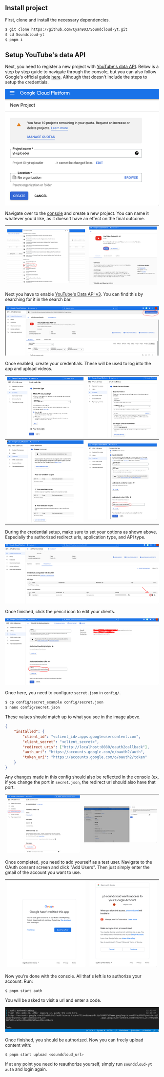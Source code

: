 ## Install project
First, clone and install the necessary dependencies.
```sh
$ git clone https://github.com/Cyan903/Soundcloud-yt.git
$ cd Soundcloud-yt
$ pnpm i
```

## Setup YouTube's data API
Next, you need to register a new project with [YouTube's data API](https://console.cloud.google.com/apis/credentials). Below is a step by step guide to navigate through the console, but you can also follow Google's official guide [here](https://developers.google.com/youtube/registering_an_application
). Although that doesn't include the steps to setup the credentials.

<p align="center">
    <img src="https://raw.githubusercontent.com/Cyan903/Static-github/main/Soundcloud-yt/walkthrough/1.png" />
</p>

Navigate over to the [console](https://console.cloud.google.com/apis/credentials) and create a new project. You can name it whatever you'd like, as it doesn't have an effect on the final outcome.

| ![walkthrough-2](https://raw.githubusercontent.com/Cyan903/Static-github/main/Soundcloud-yt/walkthrough/2.png) | ![walkthrough-3](https://raw.githubusercontent.com/Cyan903/Static-github/main/Soundcloud-yt/walkthrough/3.png) |
|----------------------------------------------------------------------------------------------------------------|----------------------------------------------------------------------------------------------------------------|

Next you have to enable [YouTube's Data API v3](https://console.cloud.google.com/marketplace/product/google/youtube.googleapis.com). You can find this by searching for it in the search bar.

<p align="center">
    <img src="https://raw.githubusercontent.com/Cyan903/Static-github/main/Soundcloud-yt/walkthrough/4.png" />
</p>

Once enabled, create your credentials. These will be used to log into the app and upload videos.

| ![walkthrough-5](https://raw.githubusercontent.com/Cyan903/Static-github/main/Soundcloud-yt/walkthrough/5.png) | ![walkthrough-6](https://raw.githubusercontent.com/Cyan903/Static-github/main/Soundcloud-yt/walkthrough/6.png) |
|----------------------------------------------------------------------------------------------------------------|----------------------------------------------------------------------------------------------------------------|
| ![walkthrough-7](https://raw.githubusercontent.com/Cyan903/Static-github/main/Soundcloud-yt/walkthrough/7.png) | ![walkthrough-8](https://raw.githubusercontent.com/Cyan903/Static-github/main/Soundcloud-yt/walkthrough/8.png) |

During the credential setup, make sure to set your options as shown above. Especially the authorized redirect urls, application type, and API type.

<p align="center">
    <img src="https://raw.githubusercontent.com/Cyan903/Static-github/main/Soundcloud-yt/walkthrough/9.png" />
</p>

Once finished, click the pencil icon to edit your clients.

<p align="center">
    <img src="https://raw.githubusercontent.com/Cyan903/Static-github/main/Soundcloud-yt/walkthrough/10.png" />
</p>

Once here, you need to configure `secret.json` in `config/`.
```sh
$ cp config/secret_example config/secret.json
$ nano config/secret.json
```

These values should match up to what you see in the image above.
```json
{
    "installed": {
        "client_id": "<client_id>.apps.googleusercontent.com",
        "client_secret": "<client_secret>",
        "redirect_uris": ["http://localhost:8080/oauth2callback"],
        "auth_uri": "https://accounts.google.com/o/oauth2/auth",
        "token_uri": "https://accounts.google.com/o/oauth2/token"
    }
}
```

Any changes made in this config should also be reflected in the console (ex, if you change the port in `secret.json`, the redirect url should also have that port.

| ![walkthrough-11](https://raw.githubusercontent.com/Cyan903/Static-github/main/Soundcloud-yt/walkthrough/11.png) | ![walkthrough-12](https://raw.githubusercontent.com/Cyan903/Static-github/main/Soundcloud-yt/walkthrough/12.png) |
|------------------------------------------------------------------------------------------------------------------|------------------------------------------------------------------------------------------------------------------|

Once completed, you need to add yourself as a test user. Navigate to the OAuth consent screen and click "Add Users". Then just simply enter the gmail of the account you want to use.

| ![walkthrough-13](https://raw.githubusercontent.com/Cyan903/Static-github/main/Soundcloud-yt/walkthrough/13.png) | ![walkthrough-14](https://raw.githubusercontent.com/Cyan903/Static-github/main/Soundcloud-yt/walkthrough/14.png) |
|------------------------------------------------------------------------------------------------------------------|------------------------------------------------------------------------------------------------------------------|

Now you're done with the console. All that's left is to authorize your account. Run:

```sh
$ pnpm start auth
```
You will be asked to visit a url and enter a code. 

<p align="center">
    <img src="https://raw.githubusercontent.com/Cyan903/Static-github/main/Soundcloud-yt/walkthrough/15.png" />
</p>

Once finished, you should be authorized. Now you can freely upload content with:

```sh
$ pnpm start upload <soundcloud_url>
```

If at any point you need to reauthorize yourself, simply run `soundcloud-yt auth` and login again.
